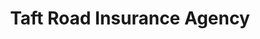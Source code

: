 ---
title: "Taft Road Insurance Agency"
url: /north-syracuse/taft-road-insurance-agency/
shop: Allgemein
---